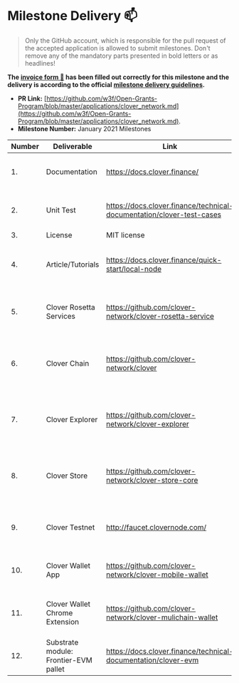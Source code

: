 # Milestone Delivery :mailbox:

> Only the GitHub account, which is responsible for the pull request of the accepted application is allowed to submit milestones. Don't remove any of the mandatory parts presented in bold letters or as headlines!

**The [invoice form :pencil:](https://forms.gle/8Wx7nxtq8fKrsuEz8) has been filled out correctly for this milestone and the delivery is according to the official [milestone delivery guidelines](https://github.com/w3f/General-Grants-Program/blob/master/grants/milestone-deliverables-guidelines.md).**

- **PR Link:** [https://github.com/w3f/Open-Grants-Program/blob/master/applications/clover_network.md](https://github.com/w3f/Open-Grants-Program/blob/master/applications/clover_network.md).
- **Milestone Number:** January 2021 Milestones

| Number | Deliverable                           | Link                                                                  | Notes                                                                                      |
| ------ | ------------------------------------- | --------------------------------------------------------------------- | ------------------------------------------------------------------------------------------ |
| 1.     | Documentation                         | https://docs.clover.finance/                                          | Start documenting on the various aspect of the Clover.                                     |
| 2.     | Unit Test                             | https://docs.clover.finance/technical-documentation/clover-test-cases | The chain specific unit tests will cover 50% at the end of Jan.                            |
| 3.     | License                               | MIT license                                                           | license                                                                                    |
| 4.     | Article/Tutorials                     | https://docs.clover.finance/quick-start/local-node                    | Writing varios tutorials to demonstrate how to setup clover nodes                          |
| 5.     | Clover Rosetta Services               | https://github.com/clover-network/clover-rosetta-service              | Integrating Coinbase Rosetta services to ensure the cross-chain compatibility              |
| 6.     | Clover Chain                          | https://github.com/clover-network/clover                              | Fully implementing distributing gas fee functionality for EVM contract deployers           |
| 7.     | Clover Explorer                       | https://github.com/clover-network/clover-explorer                     | Creating first alpha build for Clover cross-chain block explorer based on Rosetta protocol |
| 8.     | Clover Store                          | https://github.com/clover-network/clover-store-core                   | Delivering initial build of clover store app to be able download/execute eAPPs             |
| 9.     | Clover Testnet                        | http://faucet.clovernode.com/                                         | We will finalize the Clover testnet and the faucet to receive test tokens                  |
| 10.    | Clover Wallet App                     | https://github.com/clover-network/clover-mobile-wallet                | Delivering initial build of Clover official wallet on both android/iOS                     |
| 11.    | Clover Wallet Chrome Extension        | https://github.com/clover-network/clover-mulichain-wallet             | Delivering initial build of Chrome Extension of Clover web3 wallet                         |
| 12.    | Substrate module: Frontier-EVM pallet | https://docs.clover.finance/technical-documentation/clover-evm        | Rolling out minor EVM adjustments with Clover chain                                        |
